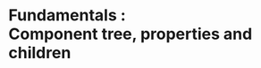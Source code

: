 <!-- .slide: class="transition-white sfeir-bg-red" -->

# Fundamentals : <br/> Component tree, properties and children

